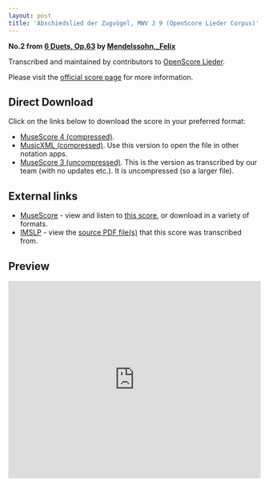 ```yaml
---
layout: post
title: 'Abschiedslied der Zugvögel, MWV J 9 (OpenScore Lieder Corpus)'
---
```


__No.2 from [6 Duets, Op.63](https://fourscoreandmore.org/OpenScore/Mendelssohn%2C_Felix/6_Duets%2C_Op.63/) by [Mendelssohn,_Felix](https://fourscoreandmore.org/OpenScore/Mendelssohn%2C_Felix)__

Transcribed and maintained by contributors to [OpenScore Lieder].

Please visit the [official score page] for more information.

[official score page]: https://musescore.com/openscore-lieder-corpus/scores/7076589
[OpenScore Lieder]: https://musescore.com/openscore-lieder-corpus

## Direct Download

Click on the links below to download the score in your preferred format:
- [MuseScore 4 (compressed)](https://fourscoreandmore.org/OpenScore/Mendelssohn%2C_Felix/6_Duets%2C_Op.63/2_Abschiedslied_der_Zugv%C3%B6gel%2C_MWV_J_9.mscz).
- [MusicXML (compressed)](https://fourscoreandmore.org/OpenScore/Mendelssohn%2C_Felix/6_Duets%2C_Op.63/2_Abschiedslied_der_Zugv%C3%B6gel%2C_MWV_J_9.mxl). Use this version to open the file in other notation apps.
- [MuseScore 3 (uncompressed)](https://raw.githubusercontent.com/OpenScore/Lieder/refs/heads/main/scores/Mendelssohn%2C_Felix/6_Duets%2C_Op.63/2_Abschiedslied_der_Zugv%C3%B6gel%2C_MWV_J_9/lc7076589.mscx). This is the version as transcribed by our team (with no updates etc.). It is uncompressed (so a larger file).

## External links

- [MuseScore] - view and listen to [this score][MuseScore], or download in a variety of formats.
- [IMSLP] - view the [source PDF file(s)][IMSLP] that this score was transcribed from.

[MuseScore]: https://musescore.com/score/7076589
[IMSLP]: https://imslp.org/wiki/Special:ReverseLookup/41375

## Preview

<iframe width="100%" height="394" src="https://musescore.com/openscore-lieder-corpus/scores/7076589/embed" frameborder="0" allowfullscreen allow="autoplay; fullscreen"></iframe>
